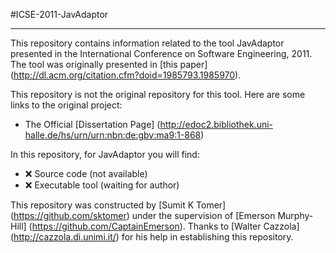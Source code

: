 #ICSE-2011-JavAdaptor

***

This repository contains information related to the tool JavAdaptor presented in the International Conference on Software Engineering, 2011. The tool was originally presented in [this paper] (http://dl.acm.org/citation.cfm?doid=1985793.1985970).

This repository is not the original repository for this tool. Here are some links to the original project:

- The Official [Dissertation Page] (http://edoc2.bibliothek.uni-halle.de/hs/urn/urn:nbn:de:gbv:ma9:1-868)

In this repository, for JavAdaptor you will find:

- :x: Source code (not available)
- :x: Executable tool (waiting for author)

This repository was constructed by [Sumit K Tomer] (https://github.com/sktomer) under the supervision of [Emerson Murphy-Hill] (https://github.com/CaptainEmerson). Thanks to [Walter Cazzola] (http://cazzola.di.unimi.it/) for his help in establishing this repository. 
